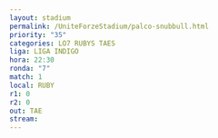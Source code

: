 ```yaml
---
layout: stadium
permalink: /UniteForzeStadium/palco-snubbull.html
priority: "35"
categories: LO7 RUBYS TAES
liga: LIGA INDIGO
hora: 22:30
ronda: "7"
match: 1
local: RUBY
r1: 0
r2: 0
out: TAE
stream:
---
```

